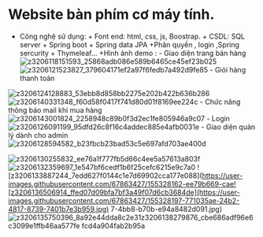 # Website bàn phím cơ máy tính.
+ Công nghệ sử dụng:
       + Font end: html, css, js, Boostrap.
       + CSDL: SQL server
       + Spring boot
       + Spring data JPA
       +Phân quyền , login ,Spring sercurity
       + Thymeleaf...
+Hình ảnh demo :
       - Giao diện trang bán hàng 
       ![z3206118151593_25868adb086e589b6465ce45ef23b025](https://user-images.githubusercontent.com/67863427/155327758-86b89605-2bf2-4fd0-8ff2-1706b1b3c51c.jpg)
![z3206121523827_379604171ef2a97f6fedb7a492d9fe85](https://user-images.githubusercontent.com/67863427/155327768-03e2ccfc-7718-4336-8f1d-7f49c6395d56.jpg)
       - Giỏi hàng thanh toán
       
![z3206124128883_53ebb8d858bb2275e202b422b636b286](https://user-images.githubusercontent.com/67863427/155327848-6df2cb2b-256f-4906-b8dc-840cf55c3b0e.jpg)
![z3206140331348_f60d58f0417f741d80d01f8169ee224c](https://user-images.githubusercontent.com/67863427/155327863-5a3a1210-2a3b-441f-8ea2-63d162aca418.jpg)
        - Chức năng thông báo mail khi mua hàng
        ![z3206143001824_2258948c89b0f3d2ec1fe805946a9c07](https://user-images.githubusercontent.com/67863427/155327959-67118036-82bc-482f-bf05-e053436e1063.jpg)
         - Login 
         ![z3206126091199_95dfd26c8f16c4addec885e4afb0031e](https://user-images.githubusercontent.com/67863427/155328045-e86d8c67-fd81-48c1-85e3-d2f9423a0ecf.jpg)
         - Giao diện quản lý dành cho admin
         ![z3206128594582_b23fbcb23bad53c5e697afd703ae400d](https://user-images.githubusercontent.com/67863427/155328146-27f53111-242c-4262-8725-30c43e97ea3a.jpg)

![z3206130255832_ee76a1f777fb5d66c4ee5a57613a803f](https://user-images.githubusercontent.com/67863427/155328154-1d162c86-db08-4871-b00b-b6074d79cadc.jpg)
![z3206132359697_1e547bf6cedf1b6f25cefc6215e9c7a0](https://user-images.githubusercontent.com/67863427/155328159-3db2a47b-d594-47b2-a543-2619bef1115f.jpg)
![z3206133887244_7edd627f0144c1e7d69902cca177e088](https://user-images.githubusercontent.com/67863427/155328162-ee79b669-cae![z3206136506914_ffed07d09bfa7bf3a49f07d6cb3684de](https://user-images.githubusercontent.com/67863427/155328197-771035ae-24b2-4817-8739-7401b7e3b959.jpg)
7-4bb8-b70b-e94a8482d091.jpg)
![z3206135750396_8a92e44dda8c2e31![z3206138279876_cbe686adf96e6c3099e1ffb46aa577fe](https://user-images.githubusercontent.com/67863427/155328207-3d8567c4-eed7-47b1-9c08-cda44cc718ef.jpg)
fcd4a904fab2b95a](https://user-images.githubusercontent.com/67863427/155328191-17498654-b947-484a-9b33-f8d78f923fce.jpg)
